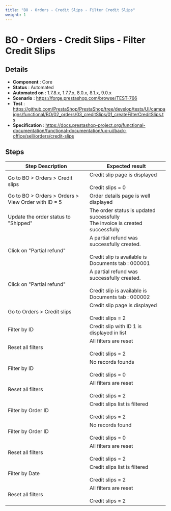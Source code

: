 ```yaml
---
title: "BO - Orders - Credit Slips - Filter Credit Slips"
weight: 1
---
```


# BO - Orders - Credit Slips - Filter Credit Slips
## Details
* **Component** : Core
* **Status** : Automated
* **Automated on** : 1.7.8.x, 1.7.7.x, 8.0.x, 8.1.x, 9.0.x
* **Scenario** : https://forge.prestashop.com/browse/TEST-766
* **Test** : https://github.com/PrestaShop/PrestaShop/tree/develop/tests/UI/campaigns/functional/BO/02_orders/03_creditSlips/01_createFilterCreditSlips.ts
* **Specification** : https://docs.prestashop-project.org/functional-documentation/functional-documentation/ux-ui/back-office/sell/orders/credit-slips

## Steps
| Step Description | Expected result |
| ----- | ----- |
| Go to BO > Orders > Credit slips | Credit slip page is displayed<br><br>Credit slips = 0 |
| Go to BO > Orders > Orders > View Order with ID = 5 | Order details page is well displayed |
| Update the order status to "Shipped" | The order status is updated successfully<br>The invoice is created successfully |
| Click on "Partial refund" | A partial refund was successfully created.<br><br>Credit slip is available is Documents tab : 000001 |
| Click on "Partial refund" | A partial refund was successfully created.<br><br>Credit slip is available is Documents tab : 000002 |
| Go to Orders > Credit slips | Credit slip page is displayed<br><br>Credit slips = 2 |
| Filter by ID | Credit slip with ID 1 is displayed in list |
| Reset all filters | All filters are reset<br><br>Credit slips = 2 |
| Filter by ID | No records founds<br><br>Credit slips = 0 |
| Reset all filters | All filters are reset<br><br>Credit slips = 2 |
| Filter by Order ID | Credit slips list is filtered<br><br>Credit slips = 2 |
| Filter by Order ID | No records found<br><br>Credit slips = 0 |
| Reset all filters | All filters are reset<br><br>Credit slips = 2 |
| Filter by Date | Credit slips list is filtered<br><br>Credit slips = 2 |
| Reset all filters | All filters are reset<br><br>Credit slips = 2 |
